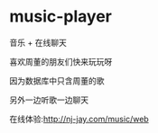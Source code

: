 # music-player

音乐 + 在线聊天

喜欢周董的朋友们快来玩玩呀

因为数据库中只含周董的歌

另外一边听歌一边聊天

在线体验:http://nj-jay.com/music/web

